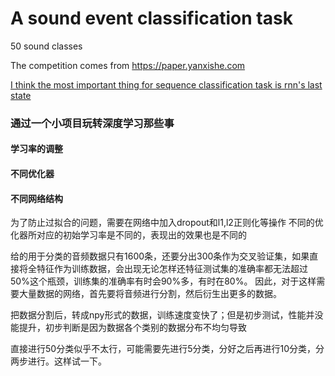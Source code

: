 # A sound event classification task
50 sound classes

The competition comes from https://paper.yanxishe.com

[I think the most important thing for sequence classification task is rnn's last state](https://blog.csdn.net/zfh19941994/article/details/79981753?utm_source=blogxgwz9)



### 通过一个小项目玩转深度学习那些事
#### 学习率的调整
#### 不同优化器
#### 不同网络结构


为了防止过拟合的问题，需要在网络中加入dropout和l1,l2正则化等操作
不同的优化器所对应的初始学习率是不同的，表现出的效果也是不同的

给的用于分类的音频数据只有1600条，还要分出300条作为交叉验证集，如果直接将全特征作为训练数据，会出现无论怎样还特征测试集的准确率都无法超过50%这个瓶颈，训练集的准确率有时会90%多，有时在80%。
因此，对于这样需要大量数据的网络，首先要将音频进行分割，然后衍生出更多的数据。

把数据分割后，转成npy形式的数据，训练速度变快了；但是初步测试，性能并没能提升，初步判断是因为数据各个类别的数据分布不均匀导致


直接进行50分类似乎不太行，可能需要先进行5分类，分好之后再进行10分类，分两步进行。这样试一下。

